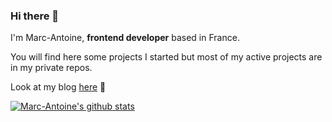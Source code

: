 ### Hi there 👋 

I'm Marc-Antoine, **frontend developer** based in France.

You will find here some projects I started but most of my active projects are in my private repos. 

Look at my blog [here](https://write.m-gautier.fr) 📖

[![Marc-Antoine's github stats](https://github-readme-stats.vercel.app/api?username=wagam&count_private=true&show_icons=true&theme=radical)](https://github.com/anuraghazra/github-readme-stats)

<!--
**wagam/wagam** is a ✨ _special_ ✨ repository because its `README.md` (this file) appears on your GitHub profile.

Here are some ideas to get you started:

- 🔭 I’m currently working on ...
- 🌱 I’m currently learning ...
- 👯 I’m looking to collaborate on ...
- 🤔 I’m looking for help with ...
- 💬 Ask me about ...
- 📫 How to reach me: ...
- 😄 Pronouns: ...
- ⚡ Fun fact: ...
-->
